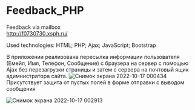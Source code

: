 # Feedback_PHP
Feedback via mailbox  
http://f0730730.xsph.ru/  

Used technologies: HTML; PHP; Ajax; JavaScript; Bootstrap  
  
В приложении реализована пересылка информации пользователя (Емейл, Имя, Телефон, Сообщение) с браузера на сервер с помощью Ajax без перезагрузки страницы и затем с сервера на почтовый ящик адимнистратора сайта.
![Снимок экрана 2022-10-17 000434](https://user-images.githubusercontent.com/110903517/196058768-62043c6a-c5c0-4e30-9a3a-f51321fee577.png)
 Присутствует защита от пустых полей в форме отправки с выводом сообщения  
   
   ![Снимок экрана 2022-10-17 002913](https://user-images.githubusercontent.com/110903517/196059235-12fcfec7-1168-40fc-92e1-038b9adae311.png)

  
  

